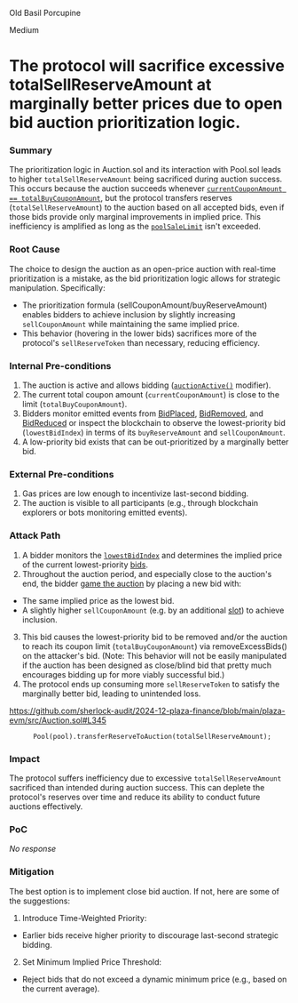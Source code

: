 Old Basil Porcupine

Medium

# The protocol will sacrifice excessive totalSellReserveAmount at marginally better prices due to open bid auction prioritization logic.

### Summary

The prioritization logic in Auction.sol and its interaction with Pool.sol leads to higher `totalSellReserveAmount` being sacrificed during auction success. This occurs because the auction succeeds whenever [`currentCouponAmount == totalBuyCouponAmount`](https://github.com/sherlock-audit/2024-12-plaza-finance/blob/main/plaza-evm/src/Auction.sol#L339-L340), but the protocol transfers reserves (`totalSellReserveAmount`) to the auction based on all accepted bids, even if those bids provide only marginal improvements in implied price. This inefficiency is amplified as long as the [`poolSaleLimit`](https://github.com/sherlock-audit/2024-12-plaza-finance/blob/main/plaza-evm/src/Auction.sol#L341-L342) isn't exceeded.

### Root Cause

The choice to design the auction as an open-price auction with real-time prioritization is a mistake, as the bid prioritization logic allows for strategic manipulation. Specifically:

- The prioritization formula (sellCouponAmount/buyReserveAmount) enables bidders to achieve inclusion by slightly increasing `sellCouponAmount` while maintaining the same implied price. 
- This behavior (hovering in the lower bids) sacrifices more of the protocol's `sellReserveToken` than necessary, reducing efficiency.

### Internal Pre-conditions

1. The auction is active and allows bidding ([`auctionActive()`](https://github.com/sherlock-audit/2024-12-plaza-finance/blob/main/plaza-evm/src/Auction.sol#L386-L392) modifier).
2. The current total coupon amount (`currentCouponAmount`) is close to the limit (`totalBuyCouponAmount`).
3. Bidders monitor emitted events from [BidPlaced](https://github.com/sherlock-audit/2024-12-plaza-finance/blob/main/plaza-evm/src/Auction.sol#L168), [BidRemoved](https://github.com/sherlock-audit/2024-12-plaza-finance/blob/main/plaza-evm/src/Auction.sol#L327), and [BidReduced](https://github.com/sherlock-audit/2024-12-plaza-finance/blob/main/plaza-evm/src/Auction.sol#L289) or inspect the blockchain to observe the lowest-priority bid (`lowestBidIndex`) in terms of its `buyReserveAmount` and `sellCouponAmount`.
4. A low-priority bid exists that can be out-prioritized by a marginally better bid.

### External Pre-conditions

1. Gas prices are low enough to incentivize last-second bidding.
2. The auction is visible to all participants (e.g., through blockchain explorers or bots monitoring emitted events).

### Attack Path

1. A bidder monitors the [`lowestBidIndex`](https://github.com/sherlock-audit/2024-12-plaza-finance/blob/main/plaza-evm/src/Auction.sol#L53) and determines the implied price of the current lowest-priority [bids](https://github.com/sherlock-audit/2024-12-plaza-finance/blob/main/plaza-evm/src/Auction.sol#L39-L48).
2. Throughout the auction period, and especially close to the auction's end, the bidder [game the auction](https://github.com/sherlock-audit/2024-12-plaza-finance/blob/main/plaza-evm/src/Auction.sol#L173-L176) by placing a new bid with:
- The same implied price as the lowest bid.
- A slightly higher `sellCouponAmount` (e.g. by an additional [slot](https://github.com/sherlock-audit/2024-12-plaza-finance/blob/main/plaza-evm/src/Auction.sol#L378-L384)) to achieve inclusion.
3. This bid causes the lowest-priority bid to be removed and/or the auction to reach its coupon limit (`totalBuyCouponAmount`) via removeExcessBids() on the attacker's bid. (Note: This behavior will not be easily manipulated if the auction has been designed as close/blind bid that pretty much encourages bidding up for more viably successful bid.)
4. The protocol ends up consuming more `sellReserveToken` to satisfy the marginally better bid, leading to unintended loss.

https://github.com/sherlock-audit/2024-12-plaza-finance/blob/main/plaza-evm/src/Auction.sol#L345

```solidity
      Pool(pool).transferReserveToAuction(totalSellReserveAmount);
```

### Impact

The protocol suffers inefficiency due to excessive `totalSellReserveAmount` sacrificed than intended during auction success. This can deplete the protocol's reserves over time and reduce its ability to conduct future auctions effectively.

### PoC

_No response_

### Mitigation

The best option is to implement close bid auction. If not, here are some of the suggestions:
 
1. Introduce Time-Weighted Priority:
- Earlier bids receive higher priority to discourage last-second strategic bidding.
2. Set Minimum Implied Price Threshold:
- Reject bids that do not exceed a dynamic minimum price (e.g., based on the current average).
